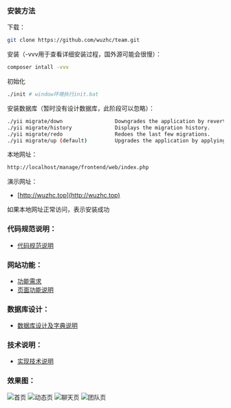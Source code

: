 ### 安装方法
下载：
```bash
git clone https://github.com/wuzhc/team.git
```

安装（-vvv用于查看详细安装过程，国外源可能会很慢）：
```bash
composer intall -vvv
```

初始化
```bash
./init # window环境执行init.bat
```

安装数据库（暂时没有设计数据库，此阶段可以忽略）：
```bash
./yii migrate/down                 Downgrades the application by reverting old migrations.
./yii migrate/history              Displays the migration history.
./yii migrate/redo                 Redoes the last few migrations.
./yii migrate/up (default)         Upgrades the application by applying new migrations.
```

本地网址：
```bash
http://localhost/manage/frontend/web/index.php
```

演示网址：  
- [http://wuzhc.top](http://wuzhc.top)

如果本地网址正常访问，表示安装成功

### 代码规范说明：
- [代码规范说明](https://github.com/wuzhc/team/blob/master/docs/note/%E5%91%BD%E5%90%8D%E8%A7%84%E8%8C%83%E8%AF%B4%E6%98%8E.md)

### 网站功能：
- [功能需求](https://github.com/wuzhc/manage/blob/master/docs/note/%E5%8A%9F%E8%83%BD%E9%9C%80%E6%B1%82.md)  
- [页面功能说明](https://github.com/wuzhc/manage/blob/master/docs/note/%E9%A1%B5%E9%9D%A2%E5%8A%9F%E8%83%BD%E8%AF%B4%E6%98%8E.md)  

### 数据库设计：
- [数据库设计及字典说明](https://github.com/wuzhc/manage/blob/master/docs/note/%E6%95%B0%E6%8D%AE%E5%BA%93%E8%AE%BE%E8%AE%A1%E5%8F%8A%E5%AD%97%E5%85%B8%E8%AF%B4%E6%98%8E.md)  

### 技术说明：
- [实现技术说明](https://github.com/wuzhc/manage/blob/master/docs/note/%E5%AE%9E%E7%8E%B0%E6%8A%80%E6%9C%AF%E8%AF%B4%E6%98%8E.md)  

### 效果图：  
![首页](https://github.com/wuzhc/manage/blob/master/frontend/web/images/index.png)
![动态页](https://github.com/wuzhc/manage/blob/master/frontend/web/images/dymanic.png)
![聊天页](https://github.com/wuzhc/manage/blob/master/frontend/web/images/chat.png)
![团队页](https://github.com/wuzhc/manage/blob/master/frontend/web/images/team.png)


